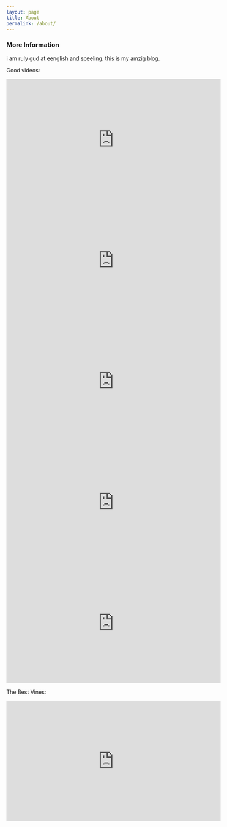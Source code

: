 ```yaml
---
layout: page
title: About
permalink: /about/
---
```


### More Information

i am ruly gud at eenglish and speeling. this is my amzig blog.

Good videos:

<iframe width="560" height="315" src="https://www.youtube.com/embed/ZN0pqkKhf1o" frameborder="0" allowfullscreen></iframe>

<iframe width="560" height="315" src="https://www.youtube.com/embed/u96H7kC60nk" frameborder="0" allowfullscreen></iframe>

<iframe width="560" height="315" src="https://www.youtube.com/embed/qjCrbdCSl4s" frameborder="0" allowfullscreen></iframe>

<iframe width="560" height="315" src="https://www.youtube.com/embed/Bgoe2kYFyiQ" frameborder="0" allowfullscreen></iframe>

<iframe width="560" height="315" src="https://www.youtube.com/embed/VpCiiMB6IRQ" frameborder="0" allowfullscreen></iframe>


The Best Vines:

<iframe width="560" height="315" src="https://www.youtube.com/embed/videoseries?list=PLEb3UPVMI0SsumXMwXjarrNwlChWLxZJh" frameborder="0" allowfullscreen></iframe>


